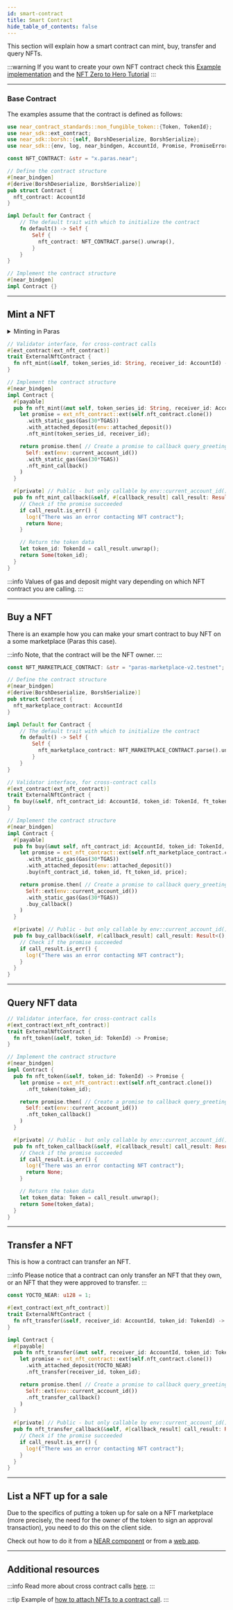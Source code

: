 ```yaml
---
id: smart-contract
title: Smart Contract
hide_table_of_contents: false
---
```


This section will explain how a smart contract can mint, buy, transfer and query NFTs.

:::warning
If you want to create your own NFT contract check this [Example implementation](https://github.com/near-examples/NFT) and the [NFT Zero to Hero Tutorial](https://docs.near.org/tutorials/nfts/introduction)
:::

---

### Base Contract

The examples assume that the contract is defined as follows:

```rust
use near_contract_standards::non_fungible_token::{Token, TokenId};
use near_sdk::ext_contract;
use near_sdk::borsh::{self, BorshDeserialize, BorshSerialize};
use near_sdk::{env, log, near_bindgen, AccountId, Promise, PromiseError};

const NFT_CONTRACT: &str = "x.paras.near";

// Define the contract structure
#[near_bindgen]
#[derive(BorshDeserialize, BorshSerialize)]
pub struct Contract {
  nft_contract: AccountId
}

impl Default for Contract {
    // The default trait with which to initialize the contract
    fn default() -> Self {
        Self {
          nft_contract: NFT_CONTRACT.parse().unwrap(),
        }
    }
}

// Implement the contract structure
#[near_bindgen]
impl Contract {}
```

---

## Mint a NFT

<details>
<summary>
Minting in Paras
</summary>

In case with Paras NFT contract before minting NFT token you may need to create token series from your contract account. You can do it via [Paras UI](https://paras.id/en) or use `near-cli`:

```bash
# Example of the command creating token series on Paras
near call x.paras.near nft_create_series '{"token_metadata": {"title": "NFT #1", "media": "bafybeibnpe5x6euhjtn5qrayfgeemxyru7ho3yhdyaifv7gsvdn46j6vzi", "reference": "bafybeif6cjn5bmdp7w5x2jms2xlz64qmp7crd5z77rl3iy3m54mlustdiu", "copies": 10}, "royalty": {"<YOUR_CONTRACT_ADDRESS>": 1000}, "price": null}' --accountId <YOUR_CONTRACT_ADDRESS> --depositYocto 6090000000000000000000
```

</details>



```rust
// Validator interface, for cross-contract calls
#[ext_contract(ext_nft_contract)]
trait ExternalNftContract {
  fn nft_mint(&self, token_series_id: String, receiver_id: AccountId) -> Promise;
}

// Implement the contract structure
#[near_bindgen]
impl Contract {
  #[payable]
  pub fn nft_mint(&mut self, token_series_id: String, receiver_id: AccountId) -> Promise {
    let promise = ext_nft_contract::ext(self.nft_contract.clone())
      .with_static_gas(Gas(30*TGAS))
      .with_attached_deposit(env::attached_deposit())
      .nft_mint(token_series_id, receiver_id);

    return promise.then( // Create a promise to callback query_greeting_callback
      Self::ext(env::current_account_id())
      .with_static_gas(Gas(30*TGAS))
      .nft_mint_callback()
    )
  }

  #[private] // Public - but only callable by env::current_account_id()
  pub fn nft_mint_callback(&self, #[callback_result] call_result: Result<TokenId, PromiseError>) -> Option<TokenId> {
    // Check if the promise succeeded
    if call_result.is_err() {
      log!("There was an error contacting NFT contract");
      return None;
    }

    // Return the token data
    let token_id: TokenId = call_result.unwrap();
    return Some(token_id);
  }
}
```

:::info
Values of gas and deposit might vary depending on which NFT contract you are calling.
:::

---

## Buy a NFT

There is an example how you can make your smart contract to buy NFT on a some marketplace (Paras this case).

:::info
Note, that the contract will be the NFT owner.
:::

```rust
const NFT_MARKETPLACE_CONTRACT: &str = "paras-marketplace-v2.testnet";

// Define the contract structure
#[near_bindgen]
#[derive(BorshDeserialize, BorshSerialize)]
pub struct Contract {
  nft_marketplace_contract: AccountId
}

impl Default for Contract {
    // The default trait with which to initialize the contract
    fn default() -> Self {
        Self {
          nft_marketplace_contract: NFT_MARKETPLACE_CONTRACT.parse().unwrap()
        }
    }
}

// Validator interface, for cross-contract calls
#[ext_contract(ext_nft_contract)]
trait ExternalNftContract {
  fn buy(&self, nft_contract_id: AccountId, token_id: TokenId, ft_token_id: Option<AccountId>, price: Option<U128>) -> Promise;
}

// Implement the contract structure
#[near_bindgen]
impl Contract {
  #[payable]
  pub fn buy(&mut self, nft_contract_id: AccountId, token_id: TokenId, ft_token_id: Option<AccountId>, price: Option<U128>) -> Promise {
    let promise = ext_nft_contract::ext(self.nft_marketplace_contract.clone())
      .with_static_gas(Gas(30*TGAS))
      .with_attached_deposit(env::attached_deposit())
      .buy(nft_contract_id, token_id, ft_token_id, price);

    return promise.then( // Create a promise to callback query_greeting_callback
      Self::ext(env::current_account_id())
      .with_static_gas(Gas(30*TGAS))
      .buy_callback()
    )
  }

  #[private] // Public - but only callable by env::current_account_id()
  pub fn buy_callback(&self, #[callback_result] call_result: Result<(), PromiseError>) {
    // Check if the promise succeeded
    if call_result.is_err() {
      log!("There was an error contacting NFT contract");
    }
  }
}
```

---

## Query NFT data

```rust
// Validator interface, for cross-contract calls
#[ext_contract(ext_nft_contract)]
trait ExternalNftContract {
  fn nft_token(&self, token_id: TokenId) -> Promise;
}

// Implement the contract structure
#[near_bindgen]
impl Contract {
  pub fn nft_token(&self, token_id: TokenId) -> Promise {
    let promise = ext_nft_contract::ext(self.nft_contract.clone())
      .nft_token(token_id);

    return promise.then( // Create a promise to callback query_greeting_callback
      Self::ext(env::current_account_id())
      .nft_token_callback()
    )
  }

  #[private] // Public - but only callable by env::current_account_id()
  pub fn nft_token_callback(&self, #[callback_result] call_result: Result<Token, PromiseError>) -> Option<Token> {
    // Check if the promise succeeded
    if call_result.is_err() {
      log!("There was an error contacting NFT contract");
      return None;
    }

    // Return the token data
    let token_data: Token = call_result.unwrap();
    return Some(token_data);
  }
}
```

---

## Transfer a NFT

This is how a contract can transfer an NFT.

:::info
Please notice that a contract can only transfer an NFT that they own, or an NFT that they were approved to transfer.
:::

```rust
const YOCTO_NEAR: u128 = 1;

#[ext_contract(ext_nft_contract)]
trait ExternalNftContract {
  fn nft_transfer(&self, receiver_id: AccountId, token_id: TokenId) -> Promise;
}

impl Contract {
  #[payable]
  pub fn nft_transfer(&mut self, receiver_id: AccountId, token_id: TokenId) -> Promise {
    let promise = ext_nft_contract::ext(self.nft_contract.clone())
      .with_attached_deposit(YOCTO_NEAR)
      .nft_transfer(receiver_id, token_id);

    return promise.then( // Create a promise to callback query_greeting_callback
      Self::ext(env::current_account_id())
      .nft_transfer_callback()
    )
  }

  #[private] // Public - but only callable by env::current_account_id()
  pub fn nft_transfer_callback(&self, #[callback_result] call_result: Result<(), PromiseError>) {
    // Check if the promise succeeded
    if call_result.is_err() {
      log!("There was an error contacting NFT contract");
    }
  }
}
```

---

## List a NFT up for a sale

Due to the specifics of putting a token up for sale on a NFT marketplace (more precisely, the need for the owner of the token to sign an approval transaction), you need to do this on the client side.

Check out how to do it from a [NEAR component](/primitives/nft/interacting/bos#list-a-nft-up-for-a-sale) or from a [web app](/primitives/nft/interacting/web-app#list-a-nft-up-for-a-sale).

---

## Additional resources


:::info
  Read more about cross contract calls [here](https://docs.near.org/tutorials/examples/xcc).
:::

:::tip
Example of [how to attach NFTs to a contract call](/develop/relevant-contracts/nft#attaching-nfts-to-a-call).
:::